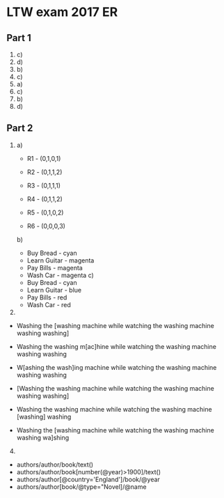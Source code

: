 # LTW exam 2017 ER

## Part 1

1. c)
2. d)
3. b)
4. c)
5. a)
6. c)
7. b)
8. d)

## Part 2

1. 
    a)
      * R1 - (0,1,0,1)

      * R2 - (0,1,1,2)
      
      * R3 - (0,1,1,1)
      
      * R4 - (0,1,1,2)
      
      * R5 - (0,1,0,2)
      
      * R6 - (0,0,0,3)

    b)
      * Buy Bread - cyan
      * Learn Guitar - magenta
      * Pay Bills - magenta
      * Wash Car - magenta
    c)
      * Buy Bread - cyan
      * Learn Guitar - blue
      * Pay Bills - red
      * Wash Car - red

2. 
  * Washing the [washing machine while watching the washing machine washing washing]

  * Washing the washing m[ac]hine while watching the washing machine washing washing
  
  * W[ashing the wash]ing machine while watching the washing machine washing washing
  
  * [Washing the washing machine while watching the washing machine washing washing]

  * Washing the washing machine while watching the washing machine [washing] washing

  * Washing the [washing machine while watching the washing machine washing wa]shing

4. 
  * authors/author/book/text()
  * authors/author/book[number(@year)>1900]/text()
  * authors/author[@country='England']/book/@year
  * authors/author[book/@type="Novel]/@name